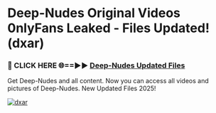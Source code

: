 # Deep-Nudes Original Videos 0nlyFans Leaked - Files Updated! (dxar)

<h3>🔴 CLICK HERE 🌐==►► <a href="https://tinyurl.com/y5r63du9" rel="nofollow">Deep-Nudes Updated Files</a></h3>

Get Deep-Nudes and all content. Now you can access all videos and pictures of Deep-Nudes. New Updated Files 2025!

[![dxar](https://i.imgur.com/UVo9nyh.gif)](https://tinyurl.com/y5r63du9)